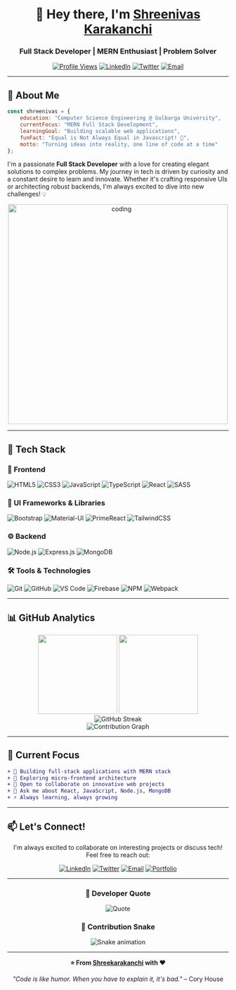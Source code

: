 <div align="center">

# 👋 Hey there, I'm [Shreenivas Karakanchi](https://github.com/Shreekarakanchi)

### Full Stack Developer | MERN Enthusiast | Problem Solver

[![Profile Views](https://komarev.com/ghpvc/?username=shreekarakanchi&label=Profile%20Views&color=0e75b6&style=for-the-badge)](https://github.com/Shreekarakanchi)
[![LinkedIn](https://img.shields.io/badge/LinkedIn-Connect-blue?style=for-the-badge&logo=linkedin)](https://www.linkedin.com/in/shreenivas-karakanchi-085b3217)
[![Twitter](https://img.shields.io/badge/Twitter-Follow-1DA1F2?style=for-the-badge&logo=x)](https://twitter.com/shreekarakanchi)
[![Email](https://img.shields.io/badge/Email-Contact-red?style=for-the-badge&logo=gmail)](mailto:shreekarakanchi@gmail.com)

</div>

---

## 🚀 About Me

```javascript
const shreenivas = {
    education: "Computer Science Engineering @ Gulbarga University",
    currentFocus: "MERN Full Stack Development",
    learningGoal: "Building scalable web applications",
    funFact: "Equal is Not Always Equal in Javascript! 🤯",
    motto: "Turning ideas into reality, one line of code at a time"
};
```

I'm a passionate **Full Stack Developer** with a love for creating elegant solutions to complex problems. My journey in tech is driven by curiosity and a constant desire to learn and innovate. Whether it's crafting responsive UIs or architecting robust backends, I'm always excited to dive into new challenges! 💡

<div align="center">
    <img src="https://www.wingstechsolutions.com/wp-content/uploads/2022/03/full-stack-development.gif" alt="coding" width="500" />
</div>

---

## 💼 Tech Stack

### 🎨 Frontend
![HTML5](https://img.shields.io/badge/HTML5-E34F26?style=for-the-badge&logo=html5&logoColor=white)
![CSS3](https://img.shields.io/badge/CSS3-1572B6?style=for-the-badge&logo=css3&logoColor=white)
![JavaScript](https://img.shields.io/badge/JavaScript-F7DF1E?style=for-the-badge&logo=javascript&logoColor=black)
![TypeScript](https://img.shields.io/badge/TypeScript-007ACC?style=for-the-badge&logo=typescript&logoColor=white)
![React](https://img.shields.io/badge/React-20232A?style=for-the-badge&logo=react&logoColor=61DAFB)
![SASS](https://img.shields.io/badge/Sass-CC6699?style=for-the-badge&logo=sass&logoColor=white)

### 🎨 UI Frameworks & Libraries
![Bootstrap](https://img.shields.io/badge/Bootstrap-563D7C?style=for-the-badge&logo=bootstrap&logoColor=white)
![Material-UI](https://img.shields.io/badge/Material--UI-0081CB?style=for-the-badge&logo=mui&logoColor=white)
![PrimeReact](https://img.shields.io/badge/PrimeReact-007ACC?style=for-the-badge&logo=react&logoColor=white)
![TailwindCSS](https://img.shields.io/badge/Tailwind_CSS-38B2AC?style=for-the-badge&logo=tailwind-css&logoColor=white)

### ⚙️ Backend
![Node.js](https://img.shields.io/badge/Node.js-43853D?style=for-the-badge&logo=node.js&logoColor=white)
![Express.js](https://img.shields.io/badge/Express.js-404D59?style=for-the-badge&logo=express&logoColor=white)
![MongoDB](https://img.shields.io/badge/MongoDB-4EA94B?style=for-the-badge&logo=mongodb&logoColor=white)

### 🛠️ Tools & Technologies
![Git](https://img.shields.io/badge/Git-F05032?style=for-the-badge&logo=git&logoColor=white)
![GitHub](https://img.shields.io/badge/GitHub-100000?style=for-the-badge&logo=github&logoColor=white)
![VS Code](https://img.shields.io/badge/VS_Code-007ACC?style=for-the-badge&logo=visual-studio-code&logoColor=white)
![Firebase](https://img.shields.io/badge/Firebase-FFCA28?style=for-the-badge&logo=firebase&logoColor=black)
![NPM](https://img.shields.io/badge/npm-CB3837?style=for-the-badge&logo=npm&logoColor=white)
![Webpack](https://img.shields.io/badge/Webpack-8DD6F9?style=for-the-badge&logo=webpack&logoColor=black)

---

## 📊 GitHub Analytics

<div align="center">
  <img height="180em" src="https://github-readme-stats.vercel.app/api?username=shreekarakanchi&show_icons=true&theme=tokyonight&include_all_commits=true&count_private=true"/>
  <img height="180em" src="https://github-readme-stats.vercel.app/api/top-langs/?username=shreekarakanchi&layout=compact&langs_count=8&theme=tokyonight"/>
</div>

<div align="center">
  <img src="https://github-readme-streak-stats.herokuapp.com/?user=shreekarakanchi&theme=tokyonight" alt="GitHub Streak" />
</div>

<div align="center">
  <img src="https://github-readme-activity-graph.vercel.app/graph?username=shreekarakanchi&theme=tokyo-night&hide_border=true" alt="Contribution Graph" />
</div>

---

## 🎯 Current Focus

```diff
+ 🔭 Building full-stack applications with MERN stack
+ 🌱 Exploring micro-frontend architecture
+ 👯 Open to collaborate on innovative web projects
+ 💬 Ask me about React, JavaScript, Node.js, MongoDB
+ ⚡ Always learning, always growing
```

---

## 📫 Let's Connect!

<div align="center">

I'm always excited to collaborate on interesting projects or discuss tech! Feel free to reach out:

[![LinkedIn](https://img.shields.io/badge/LinkedIn-Let's_Connect-0077B5?style=for-the-badge&logo=linkedin&logoColor=white)](https://www.linkedin.com/in/shreenivas-karakanchi-085b3217)
[![Twitter](https://img.shields.io/badge/Twitter-Follow_Me-1DA1F2?style=for-the-badge&logo=x&logoColor=white)](https://twitter.com/shreekarakanchi)
[![Email](https://img.shields.io/badge/Gmail-Drop_a_Mail-D14836?style=for-the-badge&logo=gmail&logoColor=white)](mailto:shreekarakanchi@gmail.com)
[![Portfolio](https://img.shields.io/badge/Portfolio-Visit_Now-00C7B7?style=for-the-badge&logo=google-chrome&logoColor=white)](https://github.com/Shreekarakanchi)

</div>

---

<div align="center">

### 💭 Developer Quote

![Quote](https://quotes-github-readme.vercel.app/api?type=horizontal&theme=tokyonight)

### 🐍 Contribution Snake

![Snake animation](https://raw.githubusercontent.com/Shreekarakanchi/Shreekarakanchi/output/github-contribution-grid-snake-dark.svg)

---

**⭐️ From [Shreekarakanchi](https://github.com/Shreekarakanchi) with ❤️**

*"Code is like humor. When you have to explain it, it's bad."* – Cory House

</div>
